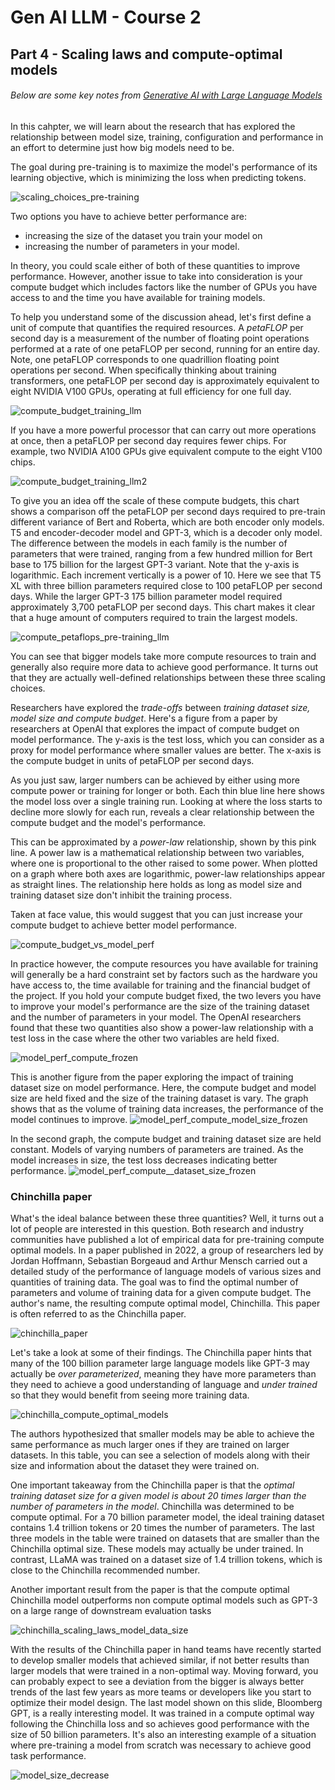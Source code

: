 # Gen AI LLM - Course 2
## Part 4 - Scaling laws and compute-optimal models

###### Below are some key notes from [Generative AI with Large Language Models](https://www.coursera.org/learn/generative-ai-with-llms)

In this cahpter, we will learn about the research that has explored the relationship between model size, training, configuration and performance in an effort to determine just how big models need to be.

The goal during pre-training is to maximize the model's performance of its learning objective, which is minimizing the loss when predicting tokens. 

![scaling_choices_pre-training](../../images/scaling_choices_pre-training.png)

Two options you have to achieve better performance are:
 - increasing the size of the dataset you train your model on 
 - increasing the number of parameters in your model. 

In theory, you could scale either of both of these quantities to improve performance. However, another issue to take into consideration is your compute budget which includes factors like the number of GPUs you have access to and the time you have available for training models.


To help you understand some of the discussion ahead, let's first define a unit of compute that quantifies the required resources. A *petaFLOP* per second day is a measurement of the number of floating point operations performed at a rate of one petaFLOP per second, running for an entire day. Note, one petaFLOP corresponds to one quadrillion floating point operations per second. When specifically thinking about training transformers, one petaFLOP per second day is approximately equivalent to eight NVIDIA V100 GPUs, operating at full efficiency for one full day. 

![compute_budget_training_llm](../../images/compute_budget_training_llm.png)

If you have a more powerful processor that can carry out more operations at once, then a petaFLOP per second day requires fewer chips. For example, two NVIDIA A100 GPUs give equivalent compute to the eight V100 chips. 

![compute_budget_training_llm2](../../images/compute_budget_training_llm2.png)


To give you an idea off the scale of these compute budgets, this chart shows a comparison off the petaFLOP per second days required to pre-train different variance of Bert and Roberta, which are both encoder only models. T5 and encoder-decoder model and GPT-3, which is a decoder only model. The difference between the models in each family is the number of parameters that were trained, ranging from a few hundred million for Bert base to 175 billion for the largest GPT-3 variant. Note that the y-axis is logarithmic. Each increment vertically is a power of 10. Here we see that T5 XL with three billion parameters required close to 100 petaFLOP per second days. While the larger GPT-3 175 billion parameter model required approximately 3,700 petaFLOP per second days. This chart makes it clear that a huge amount of computers required to train the largest models.

![compute_petaflops_pre-training_llm](../../images/compute_petaflops_pre-training_llm.png)


You can see that bigger models take more compute resources to train and generally also require more data to achieve good performance. It turns out that they are actually well-defined relationships between these three scaling choices. 


Researchers have explored the *trade-offs* between *training dataset size, model size and compute budget*. Here's a figure from a paper by researchers at OpenAI that explores the impact of compute budget on model performance. The y-axis is the test loss, which you can consider as a proxy for model performance where smaller values are better. The x-axis is the compute budget in units of petaFLOP per second days. 

As you just saw, larger numbers can be achieved by either using more compute power or training for longer or both. Each thin blue line here shows the model loss over a single training run. Looking at where the loss starts to decline more slowly for each run, reveals a clear relationship between the compute budget and the model's performance. 

This can be approximated by a *power-law* relationship, shown by this pink line. A power law is a mathematical relationship between two variables, where one is proportional to the other raised to some power. When plotted on a graph where both axes are logarithmic, power-law relationships appear as straight lines. The relationship here holds as long as model size and training dataset size don't inhibit the training process. 


Taken at face value, this would suggest that you can just increase your compute budget to achieve better model performance.

![compute_budget_vs_model_perf](../../images/compute_budget_vs_model_perf.png)

In practice however, the compute resources you have available for training will generally be a hard constraint set by factors such as the hardware you have access to, the time available for training and the financial budget of the project.
If you hold your compute budget fixed, the two levers you have to improve your model's performance are the size of the training dataset and the number of parameters in your model. The OpenAI researchers found that these two quantities also show a power-law relationship with a test loss in the case where the other two variables are held fixed.

![model_perf_compute_frozen](../../images/model_perf_compute_frozen.png)


This is another figure from the paper exploring the impact of training dataset size on model performance.
Here, the compute budget and model size are held fixed and the size of the training dataset is vary. The graph shows that as the volume of training data increases, the performance of the model continues to improve. 
![model_perf_compute_model_size_frozen](../../images/model_perf_compute_model_size_frozen.png)


In the second graph, the compute budget and training dataset size are held constant. Models of varying numbers of parameters are trained. As the model increases in size, the test loss decreases indicating better performance. 
![model_perf_compute__dataset_size_frozen](../../images/model_perf_compute__dataset_size_frozen.png)


### Chinchilla paper
What's the ideal balance between these three quantities? Well, it turns out a lot of people are interested in this question. Both research and industry communities have published a lot of empirical data for pre-training compute optimal models. In a paper published in 2022, a group of researchers led by Jordan Hoffmann, Sebastian Borgeaud and Arthur Mensch carried out a detailed study of the performance of language models of various sizes and quantities of training data. The goal was to find the optimal number of parameters and volume of training data for a given compute budget. The author's name, the resulting compute optimal model, Chinchilla. This paper is often referred to as the Chinchilla paper. 

![chinchilla_paper](../../images/chinchilla_paper.png)

Let's take a look at some of their findings. The Chinchilla paper hints that many of the 100 billion parameter large language models like GPT-3 may actually be *over parameterized*, meaning they have more parameters than they need to achieve a good understanding of language and *under trained* so that they would benefit from seeing more training data.

![chinchilla_compute_optimal_models](../../images/chinchilla_compute_optimal_models.png)


The authors hypothesized that smaller models may be able to achieve the same performance as much larger ones if they are trained on larger datasets. In this table, you can see a selection of models along with their size and information about the dataset they were trained on. 


One important takeaway from the Chinchilla paper is that the *optimal training dataset size for a given model is about 20 times larger than the number of parameters in the model*. Chinchilla was determined to be compute optimal. For a 70 billion parameter model, the ideal training dataset contains 1.4 trillion tokens or 20 times the number of parameters. The last three models in the table were trained on datasets that are smaller than the Chinchilla optimal size. These models may actually be under trained. In contrast, LLaMA was trained on a dataset size of 1.4 trillion tokens, which is close to the Chinchilla recommended number.


Another important result from the paper is that the compute optimal Chinchilla model outperforms non compute optimal models such as GPT-3 on a large range of downstream evaluation tasks

![chinchilla_scaling_laws_model_data_size](../../images/chinchilla_scaling_laws_model_data_size.png)

With the results of the Chinchilla paper in hand teams have recently started to develop smaller models that achieved similar, if not better results than larger models that were trained in a non-optimal way. Moving forward, you can probably expect to see a deviation from the bigger is always better trends of the last few years as more teams or developers like you start to optimize their model design. The last model shown on this slide, Bloomberg GPT, is a really interesting model. It was trained in a compute optimal way following the Chinchilla loss and so achieves good performance with the size of 50 billion parameters. It's also an interesting example of a situation where pre-training a model from scratch was necessary to achieve good task performance.

![model_size_decrease](../../images/model_size_decrease.png)


